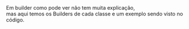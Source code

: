 <div>Em builder como pode ver não tem muita explicação,</div>
mas aqui temos os Builders de cada classe e um exemplo
sendo visto no código.